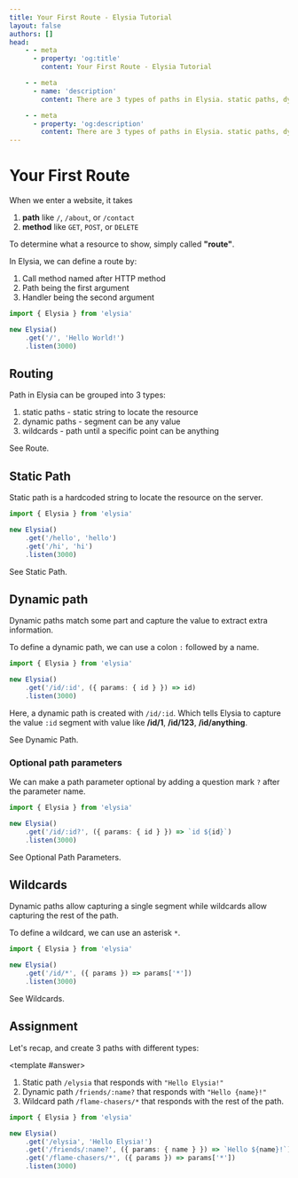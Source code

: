 ```yaml
---
title: Your First Route - Elysia Tutorial
layout: false
authors: []
head:
    - - meta
      - property: 'og:title'
        content: Your First Route - Elysia Tutorial

    - - meta
      - name: 'description'
        content: There are 3 types of paths in Elysia. static paths, dynamic paths, and wildcards. Learn how to use them to create your first route.

    - - meta
      - property: 'og:description'
        content: There are 3 types of paths in Elysia. static paths, dynamic paths, and wildcards. Learn how to use them to create your first route.
---
```


<script setup lang="ts">
import { Elysia } from 'elysia'

import Editor from '../../../components/xiao/playground/playground.vue'
import DocLink from '../../../components/xiao/doc-link/doc-link.vue'
import Playground from '../../../components/nearl/playground.vue'

import { code, testcases } from './data'

const demo3 = new Elysia()
	  .get('/id', () => `id: undefined`)
    .get('/id/:id', ({ params: { id } }) => `id: ${id}`)

const demo6 = new Elysia()
    .get('/id/:id', ({ params: { id } }) => id)
    .get('/id/123', '123')
    .get('/id/anything', 'anything')
    .get('/id', ({ status }) => status(404))
    .get('/id/anything/test', ({ status }) => status(404))

const demo9 = new Elysia()
    .get('/id/:id', ({ params: { id } }) => id)
    .get('/id/123', '123')
    .get('/id/anything', 'anything')
    .get('/id', ({ status }) => status(404))
    .get('/id/:id/:name', ({ params: { id, name } }) => id + '/' + name)
</script>

<Editor :code="code" :testcases="testcases">

# Your First Route

When we enter a website, it takes
1. **path** like `/`, `/about`, or `/contact`
2. **method** like `GET`, `POST`, or `DELETE`

To determine what a resource to show, simply called **"route"**.

In Elysia, we can define a route by:
1. Call method named after HTTP method
2. Path being the first argument
3. Handler being the second argument

```typescript
import { Elysia } from 'elysia'

new Elysia()
	.get('/', 'Hello World!')
	.listen(3000)
```

## Routing
Path in Elysia can be grouped into 3 types:

1. static paths - static string to locate the resource
2. dynamic paths - segment can be any value
3. wildcards - path until a specific point can be anything

See <DocLink href="/essential/route">Route</DocLink>.

## Static Path

Static path is a hardcoded string to locate the resource on the server.

```ts
import { Elysia } from 'elysia'

new Elysia()
	.get('/hello', 'hello')
	.get('/hi', 'hi')
	.listen(3000)
```

See <DocLink href="/essential/route#static-path">Static Path</DocLink>.

## Dynamic path

Dynamic paths match some part and capture the value to extract extra information.

To define a dynamic path, we can use a colon `:` followed by a name.

```typescript twoslash
import { Elysia } from 'elysia'

new Elysia()
    .get('/id/:id', ({ params: { id } }) => id)
    .listen(3000)
```

Here, a dynamic path is created with `/id/:id`. Which tells Elysia to capture the value `:id` segment with value like **/id/1**, **/id/123**, **/id/anything**.

<Playground
  :elysia="demo6"
  :alias="{
    '/id/:id': '/id/1'
  }"
  :mock="{
    '/id/:id': {
      GET: '1'
    }
  }"
/>

See <DocLink href="/essential/route#dynamic-path">Dynamic Path</DocLink>.

### Optional path parameters
We can make a path parameter optional by adding a question mark `?` after the parameter name.

```typescript twoslash
import { Elysia } from 'elysia'

new Elysia()
    .get('/id/:id?', ({ params: { id } }) => `id ${id}`)
    .listen(3000)
```

<Playground
  :elysia="demo3"
  :alias="{
    '/id/:id': '/id/1'
  }"
  :mock="{
    '/id/:id': {
      GET: 'id 1'
    },
  }"
/>

See <DocLink href="/essential/route#optional-path-parameters">Optional Path Parameters</DocLink>.

## Wildcards

Dynamic paths allow capturing a single segment while wildcards allow capturing the rest of the path.

To define a wildcard, we can use an asterisk `*`.

```typescript twoslash
import { Elysia } from 'elysia'

new Elysia()
    .get('/id/*', ({ params }) => params['*'])
    .listen(3000)
```

<Playground
  :elysia="demo9"
  :alias="{
    '/id/:id': '/id/1',
    '/id/:id/:name': '/id/anything/rest'
  }"
  :mock="{
    '/id/:id': {
      GET: '1'
    },
    '/id/:id/:name': {
      GET: 'anything/rest'
    }
  }"
/>

See <DocLink href="/essential/route#wildcards">Wildcards</DocLink>.

## Assignment

Let's recap, and create 3 paths with different types:

<template #answer>

1. Static path `/elysia` that responds with `"Hello Elysia!"`
2. Dynamic path `/friends/:name?` that responds with `"Hello {name}!"`
3. Wildcard path `/flame-chasers/*` that responds with the rest of the path.

```typescript
import { Elysia } from 'elysia'

new Elysia()
	.get('/elysia', 'Hello Elysia!')
	.get('/friends/:name?', ({ params: { name } }) => `Hello ${name}!`)
	.get('/flame-chasers/*', ({ params }) => params['*'])
	.listen(3000)
```

</template>

</Editor>
